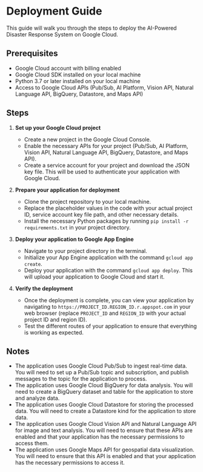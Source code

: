 # Deployment Guide

This guide will walk you through the steps to deploy the AI-Powered Disaster Response System on Google Cloud.

## Prerequisites

- Google Cloud account with billing enabled
- Google Cloud SDK installed on your local machine
- Python 3.7 or later installed on your local machine
- Access to Google Cloud APIs (Pub/Sub, AI Platform, Vision API, Natural Language API, BigQuery, Datastore, and Maps API)

## Steps

1. **Set up your Google Cloud project**

   - Create a new project in the Google Cloud Console.
   - Enable the necessary APIs for your project (Pub/Sub, AI Platform, Vision API, Natural Language API, BigQuery, Datastore, and Maps API).
   - Create a service account for your project and download the JSON key file. This will be used to authenticate your application with Google Cloud.

2. **Prepare your application for deployment**

   - Clone the project repository to your local machine.
   - Replace the placeholder values in the code with your actual project ID, service account key file path, and other necessary details.
   - Install the necessary Python packages by running `pip install -r requirements.txt` in your project directory.

3. **Deploy your application to Google App Engine**

   - Navigate to your project directory in the terminal.
   - Initialize your App Engine application with the command `gcloud app create`.
   - Deploy your application with the command `gcloud app deploy`. This will upload your application to Google Cloud and start it.

4. **Verify the deployment**

   - Once the deployment is complete, you can view your application by navigating to `https://PROJECT_ID.REGION_ID.r.appspot.com` in your web browser (replace `PROJECT_ID` and `REGION_ID` with your actual project ID and region ID).
   - Test the different routes of your application to ensure that everything is working as expected.

## Notes

- The application uses Google Cloud Pub/Sub to ingest real-time data. You will need to set up a Pub/Sub topic and subscription, and publish messages to the topic for the application to process.
- The application uses Google Cloud BigQuery for data analysis. You will need to create a BigQuery dataset and table for the application to store and analyze data.
- The application uses Google Cloud Datastore for storing the processed data. You will need to create a Datastore kind for the application to store data.
- The application uses Google Cloud Vision API and Natural Language API for image and text analysis. You will need to ensure that these APIs are enabled and that your application has the necessary permissions to access them.
- The application uses Google Maps API for geospatial data visualization. You will need to ensure that this API is enabled and that your application has the necessary permissions to access it.

